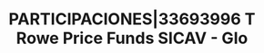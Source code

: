 ---
layout: asset
title: PARTICIPACIONES|33693996 T Rowe Price Funds SICAV - Glo
isin: LU0859255472
---